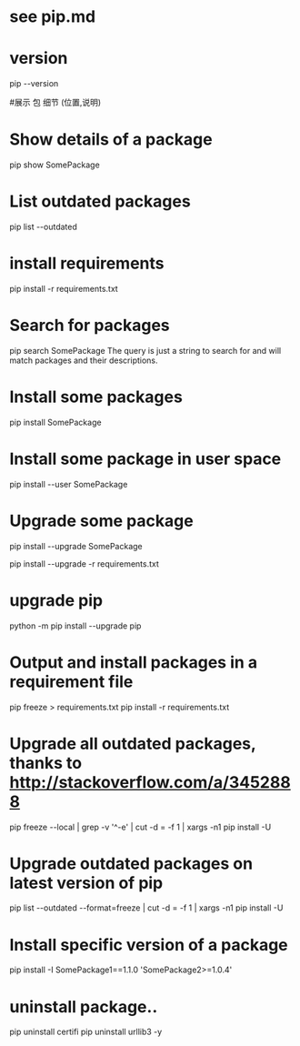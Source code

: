 # see pip.md

# version
pip --version

#展示 包 细节 (位置,说明)
# Show details of a package
pip show SomePackage

# List outdated packages
pip list --outdated

# install requirements
pip install -r requirements.txt

# Search for packages
pip search SomePackage
The query is just a string to search for and will match packages and their descriptions.

# Install some packages
pip install SomePackage

# Install some package in user space
pip install --user SomePackage

# Upgrade some package
pip install --upgrade SomePackage

pip install --upgrade -r requirements.txt

# upgrade pip
python -m pip install --upgrade pip

# Output and install packages in a requirement file
pip freeze > requirements.txt
pip install -r requirements.txt





# Upgrade all outdated packages, thanks to http://stackoverflow.com/a/3452888
pip freeze --local | grep -v '^\-e' | cut -d = -f 1 | xargs -n1 pip install -U

# Upgrade outdated packages on latest version of pip
pip list --outdated --format=freeze | cut -d = -f 1 | xargs -n1 pip install -U

# Install specific version of a package
pip install -I SomePackage1==1.1.0 'SomePackage2>=1.0.4'

# uninstall package..
pip uninstall certifi
pip uninstall urllib3 -y